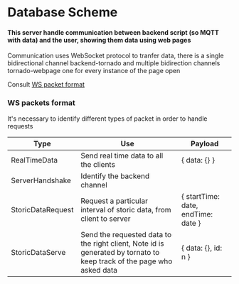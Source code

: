 # Database Scheme

#### This server handle communication between backend script (so MQTT with data) and the user, showing them data using web pages

Communication uses WebSocket protocol to tranfer data, there is a single bidirectional channel backend-tornado and multiple bidirection channels tornado-webpage one for every instance of the page open

Consult [WS packet format](#WS-packet-format)

### WS packets format

It's necessary to identify different types of packet in order to handle requests

| Type | Use | Payload |
|------|-----|---------|
| RealTimeData | Send real time data to all the clients | { data: {} } |
| ServerHandshake | Identify the backend channel |  |
| StoricDataRequest | Request a particular interval of storic data, from client to server | { startTime: date, endTime: date } |
| StoricDataServe | Send the requested data to the right client, Note id is generated by tornato to keep track of the page who asked data | { data: {}, id: n } |